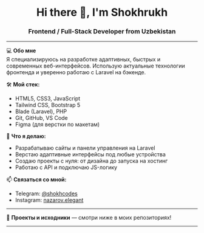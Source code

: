 <h1 align="center">Hi there 👋, I'm Shokhrukh</h1>
<h3 align="center">Frontend / Full-Stack Developer from Uzbekistan</h3>

---

💻 **Обо мне**  
Я специализируюсь на разработке адаптивных, быстрых и современных веб-интерфейсов. Использую актуальные технологии фронтенда и уверенно работаю с Laravel на бэкенде.

🛠 **Мой стек:**  
- HTML5, CSS3, JavaScript  
- Tailwind CSS, Bootstrap 5  
- Blade (Laravel), PHP  
- Git, GitHub, VS Code  
- Figma (для верстки по макетам)

🚀 **Что я делаю:**  
- Разрабатываю сайты и панели управления на Laravel  
- Верстаю адаптивные интерфейсы под любые устройства  
- Создаю проекты с нуля: от дизайна до запуска на хостинг  
- Работаю с API и подключаю JS-логику  

📫 **Связаться со мной:**  
- Telegram: [@shokhcodes](https://t.me/nazarov.elegant)  
- Instagram: [nazarov.elegant](https://instagram.com/nazarov.elegant)

---

🔧 **Проекты и исходники** — смотри ниже в моих репозиториях!

---
